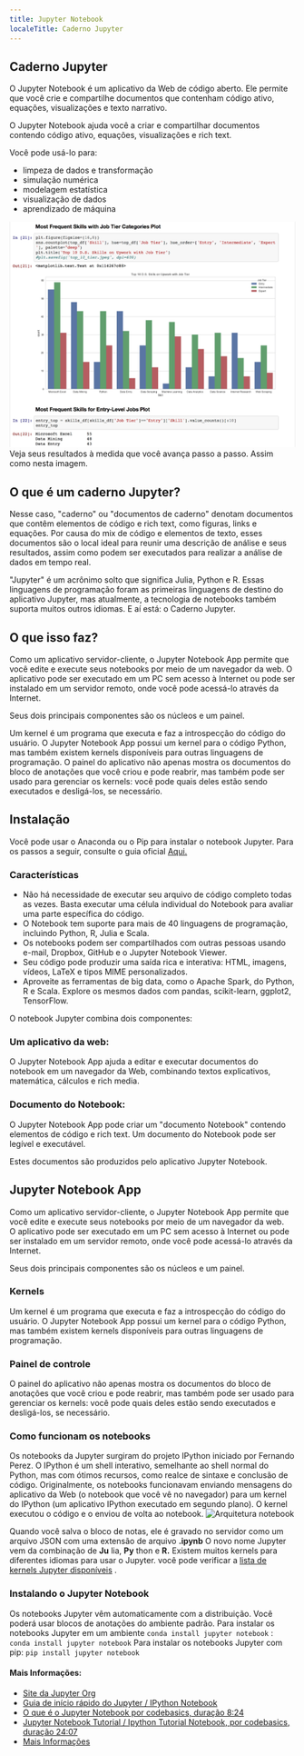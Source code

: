 ```yaml
---
title: Jupyter Notebook
localeTitle: Caderno Jupyter
---
```

## Caderno Jupyter

O Jupyter Notebook é um aplicativo da Web de código aberto. Ele permite que você crie e compartilhe documentos que contenham código ativo, equações, visualizações e texto narrativo.

O Jupyter Notebook ajuda você a criar e compartilhar documentos contendo código ativo, equações, visualizações e rich text.

Você pode usá-lo para:

*   limpeza de dados e transformação
*   simulação numérica
*   modelagem estatística
*   visualização de dados
*   aprendizado de máquina

![](https://github.com/indianmoody/images/blob/master/guide_fcc/guides_jupyter_snap.jpeg) Veja seus resultados à medida que você avança passo a passo. Assim como nesta imagem.

## O que é um caderno Jupyter?

Nesse caso, "caderno" ou "documentos de caderno" denotam documentos que contêm elementos de código e rich text, como figuras, links e equações. Por causa do mix de código e elementos de texto, esses documentos são o local ideal para reunir uma descrição de análise e seus resultados, assim como podem ser executados para realizar a análise de dados em tempo real.

"Jupyter" é um acrônimo solto que significa Julia, Python e R. Essas linguagens de programação foram as primeiras linguagens de destino do aplicativo Jupyter, mas atualmente, a tecnologia de notebooks também suporta muitos outros idiomas. E aí está: o Caderno Jupyter.

## O que isso faz?

Como um aplicativo servidor-cliente, o Jupyter Notebook App permite que você edite e execute seus notebooks por meio de um navegador da web. O aplicativo pode ser executado em um PC sem acesso à Internet ou pode ser instalado em um servidor remoto, onde você pode acessá-lo através da Internet.

Seus dois principais componentes são os núcleos e um painel.

Um kernel é um programa que executa e faz a introspecção do código do usuário. O Jupyter Notebook App possui um kernel para o código Python, mas também existem kernels disponíveis para outras linguagens de programação. O painel do aplicativo não apenas mostra os documentos do bloco de anotações que você criou e pode reabrir, mas também pode ser usado para gerenciar os kernels: você pode quais deles estão sendo executados e desligá-los, se necessário.

## Instalação

Você pode usar o Anaconda ou o Pip para instalar o notebook Jupyter. Para os passos a seguir, consulte o guia oficial [Aqui.](https://jupyter.readthedocs.io/en/latest/install.html)





### Características

*   Não há necessidade de executar seu arquivo de código completo todas as vezes. Basta executar uma célula individual do Notebook para avaliar uma parte específica do código.
*   O Notebook tem suporte para mais de 40 linguagens de programação, incluindo Python, R, Julia e Scala.
*   Os notebooks podem ser compartilhados com outras pessoas usando e-mail, Dropbox, GitHub e o Jupyter Notebook Viewer.
*   Seu código pode produzir uma saída rica e interativa: HTML, imagens, vídeos, LaTeX e tipos MIME personalizados.
*   Aproveite as ferramentas de big data, como o Apache Spark, do Python, R e Scala. Explore os mesmos dados com pandas, scikit-learn, ggplot2, TensorFlow.

O notebook Jupyter combina dois componentes:

### Um aplicativo da web:

O Jupyter Notebook App ajuda a editar e executar documentos do notebook em um navegador da Web, combinando textos explicativos, matemática, cálculos e rich media.

### Documento do Notebook:

O Jupyter Notebook App pode criar um "documento Notebook" contendo elementos de código e rich text. Um documento do Notebook pode ser legível e executável.

Estes documentos são produzidos pelo aplicativo Jupyter Notebook.

## Jupyter Notebook App

Como um aplicativo servidor-cliente, o Jupyter Notebook App permite que você edite e execute seus notebooks por meio de um navegador da web.  
O aplicativo pode ser executado em um PC sem acesso à Internet ou pode ser instalado em um servidor remoto, onde você pode acessá-lo através da Internet.

Seus dois principais componentes são os núcleos e um painel.

### Kernels

Um kernel é um programa que executa e faz a introspecção do código do usuário. O Jupyter Notebook App possui um kernel para o código Python, mas também existem kernels disponíveis para outras linguagens de programação.

### Painel de controle

O painel do aplicativo não apenas mostra os documentos do bloco de anotações que você criou e pode reabrir, mas também pode ser usado para gerenciar os kernels: você pode quais deles estão sendo executados e desligá-los, se necessário.

### Como funcionam os notebooks

Os notebooks da Jupyter surgiram do projeto IPython iniciado por Fernando Perez. O IPython é um shell interativo, semelhante ao shell normal do Python, mas com ótimos recursos, como realce de sintaxe e conclusão de código. Originalmente, os notebooks funcionavam enviando mensagens do aplicativo da Web (o notebook que você vê no navegador) para um kernel do IPython (um aplicativo IPython executado em segundo plano). O kernel executou o código e o enviou de volta ao notebook. ![Arquitetura notebook](https://jupyter.readthedocs.io/en/latest/_images/notebook_components.png)

Quando você salva o bloco de notas, ele é gravado no servidor como um arquivo JSON com uma extensão de arquivo **.ipynb** O novo nome Jupyter vem da combinação de **Ju** lia, **Py** thon e **R.** Existem muitos kernels para diferentes idiomas para usar o Jupyter. você pode verificar a [lista de kernels Jupyter disponíveis](https://github.com/jupyter/jupyter/wiki/Jupyter-kernels) .

### Instalando o Jupyter Notebook

Os notebooks Jupyter vêm automaticamente com a distribuição. Você poderá usar blocos de anotações do ambiente padrão. Para instalar os notebooks Jupyter em um ambiente `conda install jupyter notebook` : `conda install jupyter notebook` Para instalar os notebooks Jupyter com pip: `pip install jupyter notebook`

#### Mais Informações:

*   [Site da Jupyter Org](http://jupyter.org)
*   [Guia de início rápido do Jupyter / IPython Notebook](http://jupyter-notebook-beginner-guide.readthedocs.io/en/latest/what_is_jupyter.html)
*   [O que é o Jupyter Notebook por codebasics, duração 8:24](https://www.youtube.com/watch?v=q_BzsPxwLOE)
*   [Jupyter Notebook Tutorial / Ipython Tutorial Notebook, por codebasics, duração 24:07](https://www.youtube.com/watch?v=EEEZX_0FMEc)
*   [Mais Informações](https://www.datacamp.com/community/tutorials/tutorial-jupyter-notebook)
